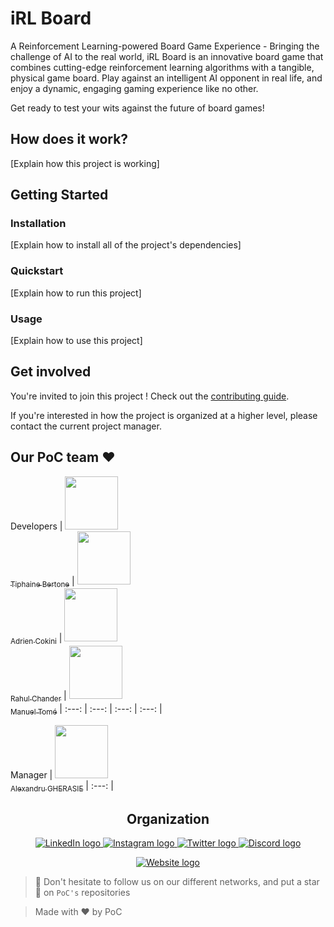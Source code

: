 # iRL Board

A Reinforcement Learning-powered Board Game Experience - Bringing the challenge of AI to the real world,
iRL Board is an innovative board game that combines cutting-edge reinforcement learning algorithms with a tangible, physical game board.
Play against an intelligent AI opponent in real life, and enjoy a dynamic, engaging gaming experience like no other.

Get ready to test your wits against the future of board games!

## How does it work?

[Explain how this project is working]

## Getting Started

### Installation

[Explain how to install all of the project's dependencies]

### Quickstart

[Explain how to run this project]

### Usage

[Explain how to use this project]

## Get involved

You're invited to join this project ! Check out the [contributing guide](./CONTRIBUTING.md).

If you're interested in how the project is organized at a higher level, please contact the current project manager.

## Our PoC team ❤️

Developers
| [<img src="https://github.com/Kanda09.png?size=85" width=85><br><sub>Tiphaine Bertone</sub>](https://github.com/Kanda09) | [<img src="https://github.com/AdrienCkn.png?size=85" width=85><br><sub>Adrien Cokini</sub>](https://github.com/AdrienCkn) | [<img src="https://github.com/RahulCHANDER25.png?size=85" width=85><br><sub>Rahul Chander</sub>](https://github.com/RahulCHANDER25) | [<img src="https://github.com/ManuelR-T.png?size=85" width=85><br><sub>Manuel Tomé</sub>](https://github.com/ManuelR-T)
| :---: | :---: | :---: | :---: |

Manager
| [<img src="https://github.com/agherasie.png?size=85" width=85><br><sub>Alexandru GHERASIE</sub>](https://github.com/agherasie)
| :---: |

<h2 align=center>
Organization
</h2>

<p align='center'>
    <a href="https://www.linkedin.com/company/pocinnovation/mycompany/">
        <img src="https://img.shields.io/badge/LinkedIn-0077B5?style=for-the-badge&logo=linkedin&logoColor=white" alt="LinkedIn logo">
    </a>
    <a href="https://www.instagram.com/pocinnovation/">
        <img src="https://img.shields.io/badge/Instagram-E4405F?style=for-the-badge&logo=instagram&logoColor=white" alt="Instagram logo"
>
    </a>
    <a href="https://twitter.com/PoCInnovation">
        <img src="https://img.shields.io/badge/Twitter-1DA1F2?style=for-the-badge&logo=twitter&logoColor=white" alt="Twitter logo">
    </a>
    <a href="https://discord.com/invite/Yqq2ADGDS7">
        <img src="https://img.shields.io/badge/Discord-7289DA?style=for-the-badge&logo=discord&logoColor=white" alt="Discord logo">
    </a>
</p>
<p align=center>
    <a href="https://www.poc-innovation.fr/">
        <img src="https://img.shields.io/badge/WebSite-1a2b6d?style=for-the-badge&logo=GitHub Sponsors&logoColor=white" alt="Website logo">
    </a>
</p>

> 🚀 Don't hesitate to follow us on our different networks, and put a star 🌟 on `PoC's` repositories

> Made with ❤️ by PoC
